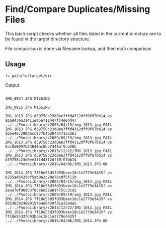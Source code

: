 # Find/Compare Duplicates/Missing Files

This bash script checks whether all files listed in the current directory
are to be found in the target directory structure.

File comparison is done via filename lookup, and then md5 comparison

## Usage

```
fc path/to/target/dir
```

Output

```

IMG_0924.JPG MISSING

IMG_0925.JPG MISSING

IMG_1013.JPG d39758c23d0ee3ffd4312dff0f67bb14 vs aba843ea31411ea5a711447fc4e04d47 ../../PhotoLibrary//2005/04/15/img_1013.jpg FAIL
IMG_1013.JPG d39758c23d0ee3ffd4312dff0f67bb14 vs 1bbe4ec290abccf77b4b287a471ac563 ../../PhotoLibrary//2009/09/19/img_1013.jpg FAIL
IMG_1013.JPG d39758c23d0ee3ffd4312dff0f67bb14 vs 5ac8d0097b53648ac0bb7440af9ce20b ../../PhotoLibrary//2013/12/22/IMG_1013.jpg FAIL
IMG_1013.JPG d39758c23d0ee3ffd4312dff0f67bb14 vs d39758c23d0ee3ffd4312dff0f67bb14 ../../PhotoLibrary//2016/04/06/IMG_1013.JPG OK

IMG_1014.JPG 7f18e55d3fd93baec18c1e2779e3435f vs 6255a48429cf5ab0a3c20e76cdf5f11b ../../PhotoLibrary//2005/04/15/img_1014.jpg FAIL
IMG_1014.JPG 7f18e55d3fd93baec18c1e2779e3435f vs 2eaafef96953f6dc6e52a81475cc3cd2 ../../PhotoLibrary//2009/09/19/img_1014.jpg FAIL
IMG_1014.JPG 7f18e55d3fd93baec18c1e2779e3435f vs d61463924089154e4e0424fd1a72a4eb ../../PhotoLibrary//2013/12/22/IMG_1014.jpg FAIL
IMG_1014.JPG 7f18e55d3fd93baec18c1e2779e3435f vs 7f18e55d3fd93baec18c1e2779e3435f ../../PhotoLibrary//2016/04/06/IMG_1014.JPG OK

```
